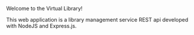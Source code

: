 Welcome to the Virtual Library!

This web application is a library management service REST api developed with NodeJS and Express.js.
